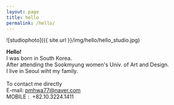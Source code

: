 ```yaml
---
layout: page
title: hello
permalink: /hello/
---
```

![studiophoto]({{ site.url }}/img/hello/hello_studio.jpg)

<b>Hello!</b><br>
I was born in South Korea.<br>
After attending the Sookmyung women's Univ. of Art and Design.<br>
I live in Seoul wiht my family.<br><br>
To contact me directly<br>
E-mail: pmhwa77@naver.com<br>
MOBILE :  +82.10.3224.1411<br>
